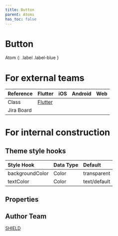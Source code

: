 ```yaml
---
title: Button
parent: Atoms
has_toc: false
---
```


# Button
Atom
{: .label .label-blue }

# For external teams

| Reference   | Flutter   | iOS | Android | Web |
|:------------|:----------|:----|:--------|:----|
| Class       | [Flutter] |     |         |     |
| Jira Board  |           |     |         |     |

# For internal construction

## Theme style hooks

| Style Hook      | Data Type | Default         |
|:--------------- |:----------|:----------------|
| backgroundColor | Color     | transparent     |
| textColor       | Color     | text/default    |

## Properties

## Author Team

[SHIELD](https://teams.microsoft.com/l/channel/19%3AeQyjwG4pZKgWpaeCS3wg1PKR9f-GqaIkomx-tfM1G9g1%40thread.skype/App%20Dev%20Support?groupId=b81ffcea-03cf-4550-9f77-19c79f760f7d&tenantId=56b731a8-a2ac-4c32-bf6b-616810e913c6&ngc=true&allowXTenantAccess=true)

[Flutter]: https://github.com/dpep-mobile-technology/txp-thegrid-monorepo/blob/main/packages/layer1_chassis/chassis_uiwidgets/lib/src/vista/widgets/atoms/vista_button.dart
